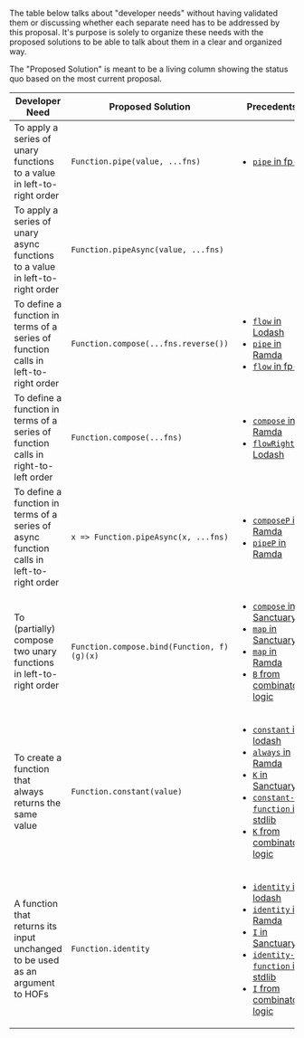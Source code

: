 The table below talks about "developer needs" without having validated them or
discussing whether each separate need has to be addressed by this proposal.
It's purpose is solely to organize these needs with the proposed solutions to
be able to talk about them in a clear and organized way.

The "Proposed Solution" is meant to be a living column showing the status quo
based on the most current proposal.

<table>
<thead>
<tr>
<th>Developer Need</th>
<th>Proposed Solution</th>
<th>Precedents</th>
</tr>
</thead>
<tbody>

<tr>
<td>To apply a series of unary functions to a value in left-to-right order</td>
<td><code>Function.pipe(value, ...fns)</code></td>
<td>

- [`pipe` in fp-ts](https://gcanti.github.io/fp-ts/modules/function.ts.html#pipe)

</td>
</tr>

<tr>
<td>To apply a series of unary async functions to a value in left-to-right order</td>
<td><code>Function.pipeAsync(value, ...fns)</code></td>
<td>
</td>
</tr>

<tr>
<td>To define a function in terms of a series of function calls in left-to-right order</td>
<td><code>Function.compose(...fns.reverse())</code></td>
<td>

- [`flow` in Lodash](https://lodash.com/docs/4.17.15#flow)
- [`pipe` in Ramda](https://ramdajs.com/docs/#pipe)
- [`flow` in fp-ts](https://gcanti.github.io/fp-ts/modules/function.ts.html#flow)

</td>
</tr>

<tr>
<td>To define a function in terms of a series of function calls in right-to-left order</td>
<td><code>Function.compose(...fns)</code></td>
<td>

- [`compose` in Ramda](https://ramdajs.com/docs/#compose)
- [`flowRight` in Lodash](https://lodash.com/docs/4.17.15#flowRight)

</td>
</tr>

<tr>
<td>To define a function in terms of a series of async function calls in left-to-right order</td>
<td><code>x => Function.pipeAsync(x, ...fns)</code></td>
<td>

- [`composeP` in Ramda](https://ramdajs.com/docs/#composeP)
- [`pipeP` in Ramda](https://ramdajs.com/docs/#pipeP)

</td>
</tr>

<tr>
<td>To (partially) compose two unary functions in left-to-right order</td>
<td><code>Function.compose.bind(Function, f)(g)(x)</code></td>
<td>

- [`compose` in Sanctuary](https://sanctuary.js.org/#compose)
- [`map` in Sanctuary](https://sanctuary.js.org/#map)
- [`map` in Ramda](https://ramdajs.com/docs/#map)
- [`B` from combinatory logic](https://gist.github.com/Avaq/1f0636ec5c8d6aed2e45)

</td>
</tr>

<tr>
<td>To create a function that always returns the same value</td>
<td><code>Function.constant(value)</code></td>
<td>

- [`constant` in lodash](https://lodash.com/docs/4.17.15#constant)
- [`always` in Ramda](https://ramdajs.com/docs/#always)
- [`K` in Sanctuary](https://sanctuary.js.org/#K)
- [`constant-function` in stdlib](https://stdlib.io/docs/api/latest/@stdlib/utils/constant-function)
- [`K` from combinatory logic](https://gist.github.com/Avaq/1f0636ec5c8d6aed2e45)

</td>
</tr>

<tr>
<td>A function that returns its input unchanged to be used as an argument to HOFs</td>
<td><code>Function.identity</code></td>
<td>

- [`identity` in lodash](https://lodash.com/docs/4.17.15#identity)
- [`identity` in Ramda](https://ramdajs.com/docs/#identity)
- [`I` in Sanctuary](https://sanctuary.js.org/#I)
- [`identity-function` in stdlib](https://stdlib.io/docs/api/latest/@stdlib/utils/identity-function)
- [`I` from combinatory logic](https://gist.github.com/Avaq/1f0636ec5c8d6aed2e45)

</td>
</tr>

</tbody>
</table>
